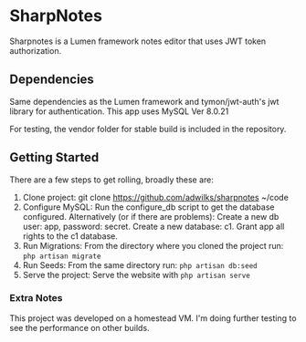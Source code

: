 # SharpNotes

Sharpnotes is a Lumen framework notes editor that uses JWT token authorization. 

## Dependencies

Same dependencies as the Lumen framework and tymon/jwt-auth's jwt library for authentication.
This app uses MySQL Ver 8.0.21

For testing, the vendor folder for stable build is included in the repository.

## Getting Started
There are a few steps to get rolling, broadly these are:
1. Clone project: 
git clone https://github.com/adwilks/sharpnotes ~/code
2. Configure MySQL:
Run the configure_db script to get the database configured. Alternatively (or if there are problems): Create a new db user: app, password: secret. Create a new database: c1. 
Grant app all rights to the c1 database.
3. Run Migrations: 
From the directory where you cloned  the project run: `php artisan migrate`  
4. Run Seeds:
From the same directory run: `php artisan db:seed`
5. Serve the project: Serve the website with `php artisan serve`

### Extra Notes
This project was developed on a homestead VM. I'm doing further testing to see the performance on other builds.

